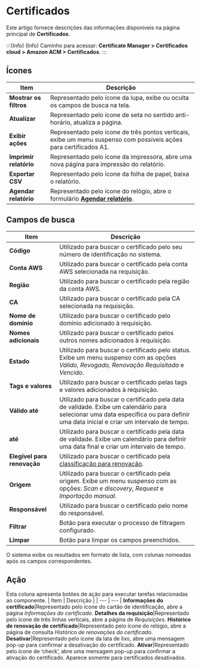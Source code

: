 # Certificados

Este artigo fornece descrições das informações disponíveis na página principal de **Certificados**.

:::(Info) (Info)
Caminho para acessar: **Certificate Manager > Certificados cloud > Amazon ACM > Certificados**.
:::

## Ícones

| Item | Descrição |
| --- | --- |
| **Mostrar os filtros** |Representado pelo ícone da lupa, exibe ou oculta os campos de busca na tela.|
| **Atualizar** |Representado pelo ícone de seta no sentido anti-horário, atualiza a página.|
| **Exibir ações** |Representado pelo ícone de três pontos verticais, exibe um menu suspenso com possíveis ações para certificados A1.|
| **Imprimir relatório** |Representado pelo ícone da impressora, abre uma nova página para impressão do relatório.|
| **Exportar CSV** |Representado pelo ícone da folha de papel, baixa o relatório.|
| **Agendar relatório** |Representado pelo ícone do relógio, abre o formulário **[Agendar relatório](/v3-33/docs/pt/general-information-how-to-issue-download-and-schedule-device-reports)**. |

## Campos de busca
| Item | Descrição |
| --- | --- |
**Código**|Utilizado para buscar o certificado pelo seu número de identificação no sistema.
**Conta AWS**|Utilizado para buscar o certificado pela conta AWS selecionada na requisição.
**Região**|Utilizado para buscar o certificado pela região da conta AWS.
**CA**|Utilizado para buscar o certificado pela CA selecionada na requisição.
**Nome de domínio**|Utilizado para buscar o certificado pelo domínio adicionado à requisição.
**Nomes adicionais**|Utilizado para buscar o certificado pelos outros nomes adicionados à requisição.
**Estado**|Utilizado para buscar o certificado pelo status. Exibe um menu suspenso com as opções *Válido, Revogado, Renovação Requisitada* e *Vencido*.
**Tags e valores**|Utilizado para buscar o certificado pelas tags e valores adicionados à requisição.
**Válido até**|Utilizado para buscar o certificado pela data de validade. Exibe um calendário para selecionar uma data específica ou para definir uma data inicial e criar um intervalo de tempo.
**até**|Utilizado para buscar o certificado pela data de validade. Exibe um calendário para definir uma data final e criar um intervalo de tempo.
**Elegível para renovação**|Utilizado para buscar o certificado pela [classificação para renovação](https://docs.aws.amazon.com/pt_br/acm/latest/userguide/managed-renewal.html). 
**Origem**|Utilizado para buscar o certificado pela origem. Exibe um menu suspenso com as opções: *Scan e discovery*, *Request* e *Importação manual*.
**Responsável**|Utilizado para buscar o certificado pelo nome do responsável.
**Filtrar**|Botão para executar o processo de filtragem configurado.
**Limpar**|Botão para limpar os campos preenchidos.

O sistema exibe os resultados em formato de lista, com colunas nomeadas após os campos correspondentes.

## Ação
Esta coluna apresenta botões de ação para executar tarefas relacionadas ao componente.
| Item | Descrição |
| --- | --- |
**Informações do certificado**|Representado pelo ícone do cartão de identificação, abre a página *Informações do certificado*.
**Detalhes da requisição**|Representado pelo ícone de três linhas verticais, abre a página de *Requisições*. 
**Histórico de renovação de certificado**|Representado pelo ícone do relógio, abre a página de consulta *Histórico de renovações do certificado*.
**Desativar**|Representado pelo ícone da lata de lixo, abre uma mensagem pop-up para confirmar a desativação do certificado.
**Ativar**|Representado pelo ícone de ‘check’, abre uma mensagem pop-up para confirmar a ativação do certificado. Aparece somente para certificados desativados.



